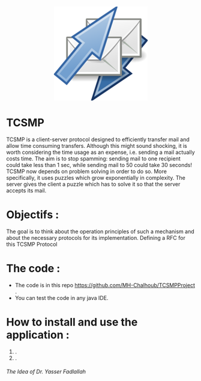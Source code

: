 <p align="center">
  <img src="/src/inOutTcsmp.png" alt="alt text" width="250" height="250">
</p>

# TCSMP
TCSMP is a client-server protocol designed to efficiently transfer mail and allow time consuming transfers.
Although this might sound shocking, it is worth considering the time usage as an expense, i.e. sending a mail actually costs time. The aim is to stop spamming: sending mail to one recipient could take less than 1 sec, while sending mail to 50 could take 30 seconds!
TCSMP now depends on problem solving in order to do so. More specifically, it uses puzzles which grow exponentially in complexity. The server gives the client a puzzle which has to solve it so that the server accepts its mail.

# Objectifs :

The goal is to think about the operation principles of such a mechanism and about the necessary protocols for its
implementation. Defining a RFC for this TCSMP Protocol
     
# The code :
* The code is in this repo https://github.com/MH-Chalhoub/TCSMPProject .
* You can test the code in any java IDE.

# How to install and use the application :
1.  .
2.  .

###### The Idea of Dr. Yasser Fadlallah

